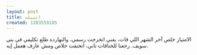 ```yaml
---
layout: post
title: اتنيلت
created: 1283559185
---
```

الامتياز خلص آخر الشهر اللي فات، يعني اتخرجت رسمي، والنهارده طلع تكليفي في بني سويف. رجعنا للخناقات تاني، اتخنقت خلاص ومش عارف هعمل إيه.
